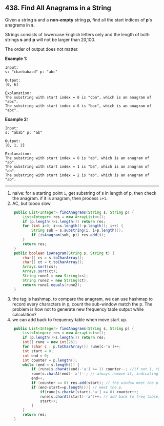 ## 438. Find All Anagrams in a String

Given a string **s** and a **non-empty** string **p**, find all the start indices of **p**'s anagrams in **s**.

Strings consists of lowercase English letters only and the length of both strings **s** and **p** will not be larger than 20,100.

The order of output does not matter.

**Example 1:**

```
Input:
s: "cbaebabacd" p: "abc"

Output:
[0, 6]

Explanation:
The substring with start index = 0 is "cba", which is an anagram of "abc".
The substring with start index = 6 is "bac", which is an anagram of "abc".
```



**Example 2:**

```
Input:
s: "abab" p: "ab"

Output:
[0, 1, 2]

Explanation:
The substring with start index = 0 is "ab", which is an anagram of "ab".
The substring with start index = 1 is "ba", which is an anagram of "ab".
The substring with start index = 2 is "ab", which is an anagram of "ab".
```

---

1. naive: for a starting point `i`, get substring of s in length of p, then check the anagram. if it is anagram, then process `i+1`.
2. AC, but toooo slow

```java
    public List<Integer> findAnagrams(String s, String p) {
        List<Integer> res = new ArrayList<>();
        if (p.length()>s.length()) return res;
        for (int i=0; i<=s.length()-p.length(); i++) {
            String sub = s.substring(i, i+p.length());
            if (isAnagram(sub, p)) res.add(i);
        }
        return res;
    }
    public boolean isAnagram(String s, String t) {
        char[] cs = s.toCharArray();
        char[] ct = t.toCharArray();
        Arrays.sort(cs);
        Arrays.sort(ct);
        String rune1 = new String(cs);
        String rune2 = new String(ct);
        return rune1.equals(rune2);
    }
```

3. the tag is hashmap, to compare the anagram, we can use hashmap to record every characters in p, count the sub-window match the p. The problem is how not to generate new frequency table output while calculation?
4. we can add back to frequency table when move start up.

```java
    public List<Integer> findAnagrams(String s, String p) {
        List<Integer> res = new ArrayList<>();
        if (p.length()>s.length()) return res;
        int[] rune = new int[26];
        for (char c : p.toCharArray()) rune[c-'a']++;
        int start = 0;
        int end = 0;
        int counter = p.length();
        while (end < s.length()) {
            if (rune[s.charAt(end)-'a'] >= 1) counter--; //if not 1, this end encounter char not in p. but still need to --. if hit p, then counter--.
            rune[s.charAt(end)-'a']--; // always remove it, indicating this window[s:e] are all minus 1.
            end++;
            if (counter == 0) res.add(start); // the window meet the p.
            if (end-start==p.length()){ // meet the p.
                if(rune[s.charAt(start)-'a'] >= 0) counter++;
                rune[s.charAt(start)-'a']++; // add back to freq table, becuase end already minus, here we need ot make it up.
                start++;
            }
        }
        return res;
    }
```


